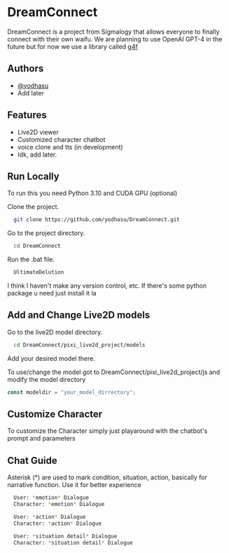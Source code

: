 
# DreamConnect

DreamConnect is a project from Sigmalogy that allows everyone to finally connect with their own waifu.
We are planning to use OpenAI GPT-4 in the future but for now we use a library called [g4f](https://github.com/techwithanirudh/g4f)


## Authors

- [@yodhasu](https://github.com/yodhasu)
- Add later


## Features

- Live2D viewer
- Customized character chatbot
- voice clone and tts (in development)
- Idk, add later.


## Run Locally
To run this you need Python 3.10 and CUDA GPU (optional)

Clone the project.

```bash
  git clone https://github.com/yodhasu/DreamConnect.git
```

Go to the project directory.

```bash
  cd DreamConnect
```

Run the .bat file.

```bash
  UltimateDelution
```

I think I haven't make any version control, etc. If there's some python package u need just install it la
## Add and Change Live2D models

Go to the live2D model directory.

```bash
  cd DreamConnect/pixi_live2d_project/models
```
Add your desired model there.

To use/change the model got to DreamConnect/pixi_live2d_project/js and modify the model directory

```javascript
const modeldir = "your_model_dirrectory";
```

## Customize Character
To customize the Character simply just playaround with the chatbot's prompt and parameters

## Chat Guide

Asterisk (*) are used to mark condition, situation, action, basically for narrative function. Use it for better experience

```bash
  User: *emotion* Dialogue
  Character: *emotion* Dialogue
```

```bash
  User: *action* Dialogue
  Character: *action* Dialogue
```

```bash
  User: *situation detail* Dialogue
  Character: *situation detail* Dialogue
```
